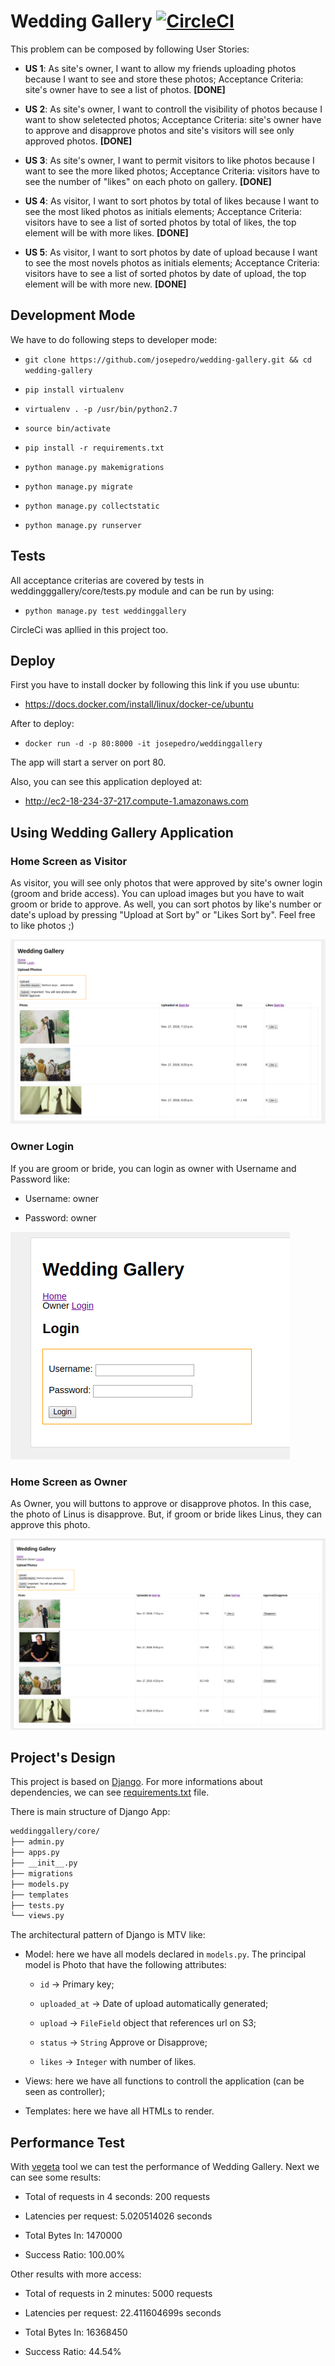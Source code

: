 # Wedding Gallery [![CircleCI](https://circleci.com/gh/josepedro/wedding-gallery/tree/master.svg?style=svg)](https://circleci.com/gh/josepedro/wedding-gallery/tree/master)

This problem can be composed by following User Stories:

- **US 1**: As site's owner, I want to allow my friends uploading photos because I want to see and store these photos; Acceptance Criteria: site's owner have to see a list of photos. **[DONE]**

- **US 2**: As site's owner, I want to controll the visibility of photos because I want to show seletected photos; Acceptance Criteria: site's owner have to approve and disapprove photos and site's visitors will see only approved photos. **[DONE]**

- **US 3**: As site's owner, I want to permit visitors to like photos because I want to see the more liked photos; Acceptance Criteria: visitors have to see the number of "likes" on each photo on gallery. **[DONE]**

- **US 4**: As visitor, I want to sort photos by total of likes because I want to see the most liked photos as initials elements; Acceptance Criteria: visitors have to see a list of sorted photos by total of likes, the top element will be with more likes. **[DONE]**

- **US 5**: As visitor, I want to sort photos by date of upload because I want to see the most novels photos as initials elements; Acceptance Criteria: visitors have to see a list of sorted photos by date of upload, the top element will be with more new. **[DONE]**

## Development Mode

We have to do following steps to developer mode:

- ```git clone https://github.com/josepedro/wedding-gallery.git && cd wedding-gallery```

- ```pip install virtualenv```

- ```virtualenv . -p /usr/bin/python2.7```

- ```source bin/activate```

- ```pip install -r requirements.txt```

- ```python manage.py makemigrations```

- ```python manage.py migrate```

- ```python manage.py collectstatic```

- ```python manage.py runserver```

## Tests

All acceptance criterias are covered by tests in weddingggallery/core/tests.py module and can be run by using:

- ```python manage.py test weddinggallery```

CircleCi was apllied in this project too.

## Deploy

First you have to install docker by following this link if you use ubuntu:

- https://docs.docker.com/install/linux/docker-ce/ubuntu

After to deploy:

- ```docker run -d -p 80:8000 -it josepedro/weddinggallery```

The app will start a server on port 80. 

Also, you can see this application deployed at:

- http://ec2-18-234-37-217.compute-1.amazonaws.com

## Using Wedding Gallery Application

### Home Screen as Visitor

As visitor, you will see only photos that were approved by site's owner login (groom and bride access). 
You can upload images but you have to wait groom or bride to approve. 
As well, you can sort photos by like's number or date's upload by pressing "Upload at Sort by" or "Likes Sort by".
Feel free to like photos ;)

![Home Screen](images_demo/visitor_home.png)

### Owner Login

If you are groom or bride, you can login as owner with Username and Password like:

- Username: owner

- Password: owner  

![Owner Login](images_demo/login_screen.png)

### Home Screen as Owner

As Owner, you will buttons to approve or disapprove photos.
In this case, the photo of Linus is disapprove. But, if groom or bride likes Linus, they can approve this photo.  

![Owner Login](images_demo/home_screen_owner.png)

## Project's Design

This project is based on [Django](https://www.djangoproject.com/). For more informations about dependencies, we can see [requirements.txt](https://raw.githubusercontent.com/josepedro/wedding-gallery/master/requirements.txt) file.

There is main structure of Django App: 

```bash
weddinggallery/core/
├── admin.py
├── apps.py
├── __init__.py
├── migrations
├── models.py
├── templates
├── tests.py
└── views.py
```

The architectural pattern of Django is MTV like:

* Model: here we have all models declared in ```models.py```. The principal model is Photo that have the following attributes: 

	* ```id``` -> Primary key; 

	* ```uploaded_at``` -> Date of upload automatically generated; 

	* ```upload``` -> ```FileField``` object that references url on S3;

	* ```status``` -> ```String``` Approve or Disapprove;

	* ```likes``` -> ```Integer``` with number of likes.

* Views: here we have all functions to controll the application (can be seen as controller); 

* Templates: here we have all HTMLs to render.  

## Performance Test

With [vegeta](https://github.com/tsenart/vegeta) tool we can test the performance of Wedding Gallery. Next we can see some results:

* Total of requests in 4 seconds: 200 requests

* Latencies per request: 5.020514026 seconds

* Total Bytes In: 1470000

* Success Ratio: 100.00%

Other results with more access:

* Total of requests in 2 minutes: 5000 requests

* Latencies per request: 22.411604699s seconds

* Total Bytes In: 16368450

* Success Ratio: 44.54%

